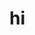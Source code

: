 <h1>hi</h1>   
   
   
   
   
   
   
   
   
   
   
   
   
   
   
   
   
   
   
   
   
   
   </body>
   </html>
